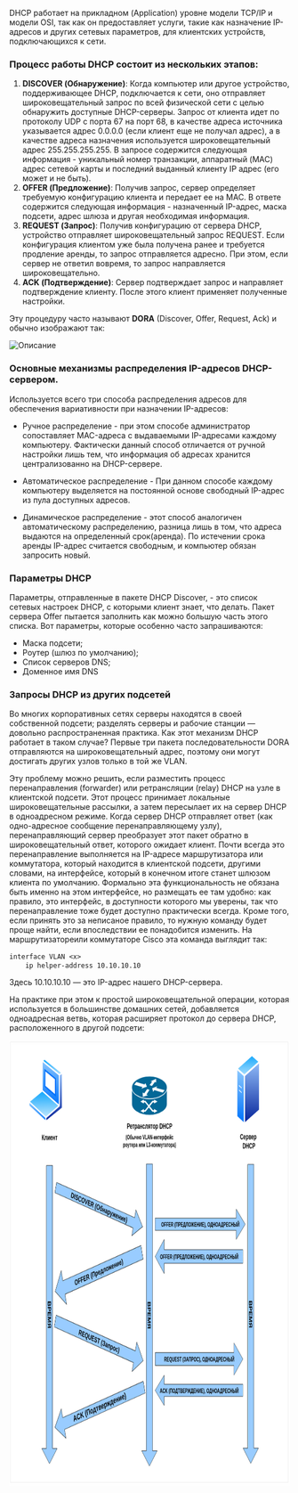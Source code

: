 

DHCP работает на прикладном (Application) уровне модели TCP/IP и модели OSI, так как он предоставляет услуги, такие как назначение IP-адресов и других сетевых параметров, для клиентских устройств, подключающихся к сети.

### Процесс работы DHCP состоит из нескольких этапов:

1. **DISCOVER (Обнаружение)**: Когда компьютер или другое устройство, поддерживающее DHCP, подключается к сети, оно отправляет широковещательный запрос по всей физической сети с целью обнаружить доступные DHCP-серверы. Запрос от клиента идет по протоколу UDP с порта 67 на порт 68, в качестве адреса источника указывается адрес 0.0.0.0 (если клиент еще не получал адрес), а в качестве адреса назначения используется широковещательный адрес 255.255.255.255. В запросе содержится следующая информация - уникальный номер транзакции, аппаратный (MAC) адрес сетевой карты и последний выданный клиенту IP адрес (его может и не быть).
2. **OFFER (Предложение)**: Получив запрос, сервер определяет требуемую конфигурацию клиента и передает ее на MAC. В ответе содержится следующая информация - назначенный IP-адрес, маска подсети, адрес шлюза и другая необходимая информация.
3. **REQUEST (Запрос)**: Получив конфигурацию от сервера DHCP, устройство отправляет широковещательный запрос REQUEST. Если конфигурация клиентом уже была получена ранее и требуется продление аренды, то запрос отправляется адресно. При этом, если сервер не ответил вовремя, то запрос направляется широковещательно.
4. **ACK (Подтверждение)**: Сервер подтверждает запрос и направляет подтверждение клиенту. После этого клиент применяет полученные настройки. 

Эту процедуру часто называют **DORA** (Discover, Offer, Request, Ack) и обычно изображают так:

<img src="../images/работа%20DHCP.png" alt="Описание" style="width: 800px; height: 800px;"/>

### Основные механизмы распределения IP-адресов DHCP-сервером.

Используется всего три способа распределения адресов для обеспечения вариативности при назначении IP-адресов:

- Ручное распределение - при этом способе администратор сопоставляет MAC-адреса с выдаваемыми IP-адресами каждому компьютеру. Фактически данный способ отличается от ручной настройки лишь тем, что информация об адресах хранится централизованно на DHCP-сервере.

- Автоматическое распределение - При данном способе каждому компьютеру выделяется на постоянной основе свободный IP-адрес из пула доступных адресов.

- Динамическое распределение - этот способ аналогичен автоматическому распределению, разница лишь в том, что адреса выдаются на определенный срок(аренда). По истечении срока аренды IP-адрес считается свободным, и компьютер обязан запросить новый.

### Параметры DHCP

Параметры, отправленные в пакете DHCP Discover, - это список сетевых настроек DHCP, с которыми клиент знает, что делать. Пакет сервера Offer пытается заполнить как можно большую часть этого списка. Вот параметры, которые особенно часто запрашиваются:
- Маска подсети;
- Роутер (шлюз по умолчанию);
- Список серверов DNS;
- Доменное имя DNS

### Запросы DHCP из других подсетей

Во многих корпоративных сетях серверы находятся в своей собственной подсети; разделять серверы и рабочие станции — довольно
распространенная практика. Как этот механизм DHCP работает в таком случае? Первые три пакета последовательности DORA отправляются на широко­вещательный адрес, поэтому они могут достигать других узлов только в той же VLAN.

Эту проблему можно решить, если разместить процесс перенаправления (forwarder) или ретрансляции (relay) DHCP на узле в клиентской подсети. Этот процесс принимает локальные широковещательные рассылки, а затем пересылает их на сервер
DHCP в одноадресном режиме. Когда сервер DHCP отправляет ответ (как одно-адресное сообщение перенаправляющему узлу), перенаправляющий сервер преобразует этот пакет обратно в широковещательный ответ, которого ожидает клиент.
Почти всегда это перенаправление выполняется на IP-адресе маршрутизатора или коммутатора, который находится в клиентской подсети, другими словами, на интерфейсе, который в конечном итоге станет шлюзом клиента по умолчанию.
Формально эта функциональность не обязана быть именно на этом интерфейсе, но размещать ее там удобно: как правило, это интерфейс, в доступности которого мы уверены, так что перенаправление тоже будет доступно практически всегда.
Кроме того, если принять это за неписаное правило, то нужную команду будет проще найти, если впоследствии ее понадобится изменить. На маршрутизатореили коммутаторе Cisco эта команда выглядит так:

```
interface VLAN <x> 
    ip helper-address 10.10.10.10
```
Здесь 10.10.10.10 — это IP-адрес нашего DHCP-сервера.

На практике при этом к простой широковещательной операции, которая используется в большинстве домашних сетей, добавляется одноадресная ветвь, которая расширяет протокол до сервера DHCP, расположенного в другой подсети:

<img src="./images/Перенаправление%20DHCP.png" alt="Описание" style="width: 800px; height: 800px;"/>